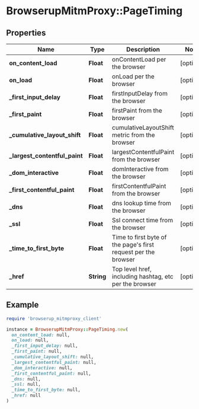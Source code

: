 # BrowserupMitmProxy::PageTiming

## Properties

| Name | Type | Description | Notes |
| ---- | ---- | ----------- | ----- |
| **on_content_load** | **Float** | onContentLoad per the browser | [optional] |
| **on_load** | **Float** | onLoad per the browser | [optional] |
| **_first_input_delay** | **Float** | firstInputDelay from the browser | [optional] |
| **_first_paint** | **Float** | firstPaint from the browser | [optional] |
| **_cumulative_layout_shift** | **Float** | cumulativeLayoutShift metric from the browser | [optional] |
| **_largest_contentful_paint** | **Float** | largestContentfulPaint from the browser | [optional] |
| **_dom_interactive** | **Float** | domInteractive from the browser | [optional] |
| **_first_contentful_paint** | **Float** | firstContentfulPaint from the browser | [optional] |
| **_dns** | **Float** | dns lookup time from the browser | [optional] |
| **_ssl** | **Float** | Ssl connect time from the browser | [optional] |
| **_time_to_first_byte** | **Float** | Time to first byte of the page&#39;s first request per the browser | [optional] |
| **_href** | **String** | Top level href, including hashtag, etc per the browser | [optional] |

## Example

```ruby
require 'browserup_mitmproxy_client'

instance = BrowserupMitmProxy::PageTiming.new(
  on_content_load: null,
  on_load: null,
  _first_input_delay: null,
  _first_paint: null,
  _cumulative_layout_shift: null,
  _largest_contentful_paint: null,
  _dom_interactive: null,
  _first_contentful_paint: null,
  _dns: null,
  _ssl: null,
  _time_to_first_byte: null,
  _href: null
)
```

